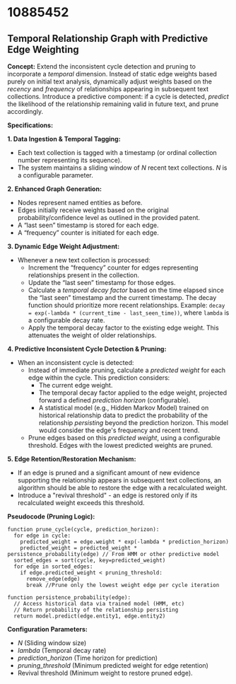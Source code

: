 # 10885452

## Temporal Relationship Graph with Predictive Edge Weighting

**Concept:** Extend the inconsistent cycle detection and pruning to incorporate a *temporal* dimension. Instead of static edge weights based purely on initial text analysis, dynamically adjust weights based on the *recency* and *frequency* of relationships appearing in subsequent text collections.  Introduce a predictive component: if a cycle is detected, *predict* the likelihood of the relationship remaining valid in future text, and prune accordingly.

**Specifications:**

**1. Data Ingestion & Temporal Tagging:**

*   Each text collection is tagged with a timestamp (or ordinal collection number representing its sequence).
*   The system maintains a sliding window of *N* recent text collections.  *N* is a configurable parameter.

**2. Enhanced Graph Generation:**

*   Nodes represent named entities as before.
*   Edges initially receive weights based on the original probability/confidence level as outlined in the provided patent.
*   A “last seen” timestamp is stored for each edge.
*   A “frequency” counter is initiated for each edge.

**3. Dynamic Edge Weight Adjustment:**

*   Whenever a new text collection is processed:
    *   Increment the “frequency” counter for edges representing relationships present in the collection.
    *   Update the “last seen” timestamp for those edges.
    *   Calculate a *temporal decay factor* based on the time elapsed since the “last seen” timestamp and the current timestamp.  The decay function should prioritize more recent relationships.  Example: `decay = exp(-lambda * (current_time - last_seen_time))`, where `lambda` is a configurable decay rate.
    *   Apply the temporal decay factor to the existing edge weight. This attenuates the weight of older relationships.

**4. Predictive Inconsistent Cycle Detection & Pruning:**

*   When an inconsistent cycle is detected:
    *   Instead of immediate pruning, calculate a *predicted weight* for each edge within the cycle. This prediction considers:
        *   The current edge weight.
        *   The temporal decay factor applied to the edge weight, projected forward a defined *prediction horizon* (configurable).
        *   A statistical model (e.g., Hidden Markov Model) trained on historical relationship data to predict the probability of the relationship *persisting* beyond the prediction horizon. This model would consider the edge's frequency and recent trend.
    *   Prune edges based on this *predicted weight*, using a configurable threshold.  Edges with the lowest predicted weights are pruned.

**5.  Edge Retention/Restoration Mechanism:**

*   If an edge is pruned and a significant amount of new evidence supporting the relationship appears in subsequent text collections, an algorithm should be able to restore the edge with a recalculated weight.
*   Introduce a "revival threshold" - an edge is restored only if its recalculated weight exceeds this threshold.

**Pseudocode (Pruning Logic):**

```
function prune_cycle(cycle, prediction_horizon):
  for edge in cycle:
    predicted_weight = edge.weight * exp(-lambda * prediction_horizon)
    predicted_weight = predicted_weight * persistence_probability(edge) // From HMM or other predictive model
  sorted_edges = sort(cycle, key=predicted_weight)
  for edge in sorted_edges:
    if edge.predicted_weight < pruning_threshold:
      remove_edge(edge)
      break //Prune only the lowest weight edge per cycle iteration

function persistence_probability(edge):
  // Access historical data via trained model (HMM, etc)
  // Return probability of the relationship persisting
  return model.predict(edge.entity1, edge.entity2)
```

**Configuration Parameters:**

*   *N* (Sliding window size)
*   *lambda* (Temporal decay rate)
*   *prediction_horizon* (Time horizon for prediction)
*   *pruning_threshold* (Minimum predicted weight for edge retention)
*   Revival threshold (Minimum weight to restore pruned edge).